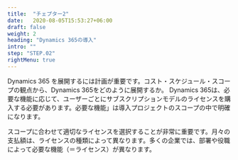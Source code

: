 ```yaml
---
title:  "チェプター2"
date:   2020-08-05T15:53:27+06:00
draft: false
weight: 2
heading: "Dynamics 365の導入"
intro: ""
step: "STEP.02"
rightMenu: true
---
```


Dynamics 365 を展開するには計画が重要です。コスト・スケジュール・スコープの観点から、Dynamics 365をどのように展開するか。
Dynamics 365は、必要な機能に応じて、ユーザーごとにサブスクリプションモデルのライセンスを購入する必要があります。必要な機能」は導入プロジェクトのスコープの中で明確になります。

スコープに合わせて適切なライセンスを選択することが非常に重要です。月々の支払額は、ライセンスの種類によって異なります。多くの企業では、部署や役職によって必要な機能（＝ライセンス）が異なります。
